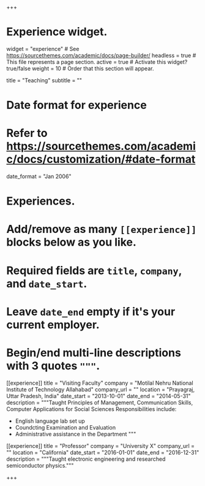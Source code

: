+++
# Experience widget.
widget = "experience"  # See https://sourcethemes.com/academic/docs/page-builder/
headless = true  # This file represents a page section.
active = true  # Activate this widget? true/false
weight = 10  # Order that this section will appear.

title = "Teaching"
subtitle = ""

# Date format for experience
#   Refer to https://sourcethemes.com/academic/docs/customization/#date-format
date_format = "Jan 2006"

# Experiences.
#   Add/remove as many `[[experience]]` blocks below as you like.
#   Required fields are `title`, `company`, and `date_start`.
#   Leave `date_end` empty if it's your current employer.
#   Begin/end multi-line descriptions with 3 quotes `"""`.
[[experience]]
  title = "Visiting Faculty"
  company = "Motilal Nehru National Institute of Technology Allahabad"
  company_url = ""
  location = "Prayagraj, Uttar Pradesh, India"
  date_start = "2013-10-01"
  date_end = "2014-05-31"
  description = """Taught Principles of Management, Communication Skills, Computer Applications for Social Sciences
  Responsibilities include:
  * English language lab set up
  * Coundcting Examination and Evaluation
  * Administrative assistance in the Department
  """

[[experience]]
  title = "Professor"
  company = "University X"
  company_url = ""
  location = "California"
  date_start = "2016-01-01"
  date_end = "2016-12-31"
  description = """Taught electronic engineering and researched semiconductor physics."""

+++

